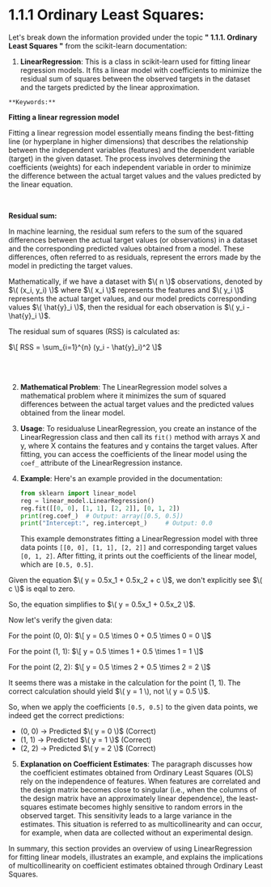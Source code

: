 
# 1.1.1 Ordinary Least Squares:

Let's break down the information provided under the topic **" 1.1.1. Ordinary Least Squares "** from the scikit-learn documentation:

1. **LinearRegression**: This is a class in scikit-learn used for fitting linear regression models. It fits a linear model with coefficients to minimize the residual sum of squares between the observed targets in the dataset and the targets predicted by the linear approximation.

`**Keywords:**`
 <br>

**Fitting a linear regression model**
 <br>

Fitting a linear regression model essentially means finding the best-fitting line (or hyperplane in higher dimensions) that describes the relationship between the independent variables (features) and the dependent variable (target) in the given dataset. The process involves determining the coefficients (weights) for each independent variable in order to minimize the difference between the actual target values and the values predicted by the linear equation.

<br>

**Residual sum:**

In machine learning, the residual sum refers to the sum of the squared differences between the actual target values (or observations) in a dataset and the corresponding predicted values obtained from a model. These differences, often referred to as residuals, represent the errors made by the model in predicting the target values.

Mathematically, if we have a dataset with $\( n \)$ observations, denoted by $\( (x_i, y_i) \)$ where $\( x_i \)$ represents the features and $\( y_i \)$ represents the actual target values, and our model predicts corresponding values $\( \hat{y}_i \)$, then the residual for each observation is $\( y_i - \hat{y}_i \)$.

The residual sum of squares (RSS) is calculated as:

$\[ RSS = \sum_{i=1}^{n} (y_i - \hat{y}_i)^2 \]$

<br> <br>

2. **Mathematical Problem**: The LinearRegression model solves a mathematical problem where it minimizes the sum of squared differences between the actual target values and the predicted values obtained from the linear model.

3. **Usage**: To residualuse LinearRegression, you create an instance of the LinearRegression class and then call its `fit()` method with arrays X and y, where X contains the features and y contains the target values. After fitting, you can access the coefficients of the linear model using the `coef_` attribute of the LinearRegression instance.

4. **Example**: Here's an example provided in the documentation:
   ```python
   from sklearn import linear_model
   reg = linear_model.LinearRegression()
   reg.fit([[0, 0], [1, 1], [2, 2]], [0, 1, 2])
   print(reg.coef_)  # Output: array([0.5, 0.5])
   print("Intercept:", reg.intercept_)     # Output: 0.0
   ```
   This example demonstrates fitting a LinearRegression model with three data points `[[0, 0], [1, 1], [2, 2]]` and corresponding target values `[0, 1, 2]`. After fitting, it prints out the coefficients of the linear model, which are `[0.5, 0.5]`.

Given the equation $\( y = 0.5x_1 + 0.5x_2 + c \)$, we don't explicitly see $\( c \)$ is eqal to zero.

So, the equation simplifies to $\( y = 0.5x_1 + 0.5x_2 \)$.

Now let's verify the given data:

For the point (0, 0):
$\[ y = 0.5 \times 0 + 0.5 \times 0 = 0 \]$

For the point (1, 1):
$\[ y = 0.5 \times 1 + 0.5 \times 1 = 1 \]$

For the point (2, 2):
$\[ y = 0.5 \times 2 + 0.5 \times 2 = 2 \]$

It seems there was a mistake in the calculation for the point (1, 1). The correct calculation should yield $\( y = 1 \), not \( y = 0.5 \)$. 

So, when we apply the coefficients `[0.5, 0.5]` to the given data points, we indeed get the correct predictions:
- (0, 0) → Predicted $\( y = 0 \)$ (Correct)
- (1, 1) → Predicted $\( y = 1 \)$ (Correct)
- (2, 2) → Predicted $\( y = 2 \)$ (Correct)


5. **Explanation on Coefficient Estimates**: The paragraph discusses how the coefficient estimates obtained from Ordinary Least Squares (OLS) rely on the independence of features. When features are correlated and the design matrix becomes close to singular (i.e., when the columns of the design matrix have an approximately linear dependence), the least-squares estimate becomes highly sensitive to random errors in the observed target. This sensitivity leads to a large variance in the estimates. This situation is referred to as multicollinearity and can occur, for example, when data are collected without an experimental design.

In summary, this section provides an overview of using LinearRegression for fitting linear models, illustrates an example, and explains the implications of multicollinearity on coefficient estimates obtained through Ordinary Least Squares.
